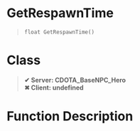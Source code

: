 # GetRespawnTime
> `float GetRespawnTime()`
# Class
> __✔ Server: CDOTA_BaseNPC_Hero__  
> __✖ Client: undefined__  
# Function Description

